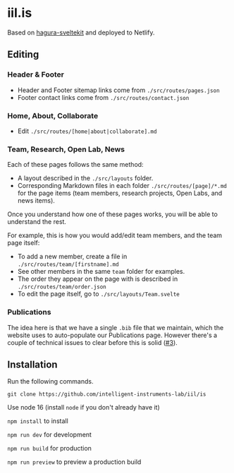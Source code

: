 # iil.is

Based on [hagura-sveltekit](https://github.com/sharu725/hagura-sveltekit) and deployed to Netlify.

## Editing

### Header & Footer

- Header and Footer sitemap links come from `./src/routes/pages.json`
- Footer contact links come from `./src/routes/contact.json`

### Home, About, Collaborate

- Edit `./src/routes/[home|about|collaborate].md`

### Team, Research, Open Lab, News

Each of these pages follows the same method:
- A layout described in the `./src/layouts` folder.
- Corresponding Markdown files in each folder `./src/routes/[page]/*.md` for the page items (team members, research projects, Open Labs, and news items).

Once you understand how one of these pages works, you will be able to understand the rest.

For example, this is how you would add/edit team members, and the team page itself:

- To add a new member, create a file in `./src/routes/team/[firstname].md`
- See other members in the same `team` folder for examples.
- The order they appear on the page with is described in `./src/routes/team/order.json`
- To edit the page itself, go to `./src/layouts/Team.svelte`

### Publications

The idea here is that we have a single `.bib` file that we maintain, which the website uses to auto-populate our Publications page. However there's a couple of technical issues to clear before this is solid ([#3](https://github.com/Intelligent-Instruments-Lab/iil.is/issues/3)).

## Installation

Run the following commands.

`git clone https://github.com/intelligent-instruments-lab/iil/is`

Use node 16 (install `node` if you don't already have it)

`npm install` to install

`npm run dev` for development

`npm run build` for production

`npm run preview` to preview a production build
